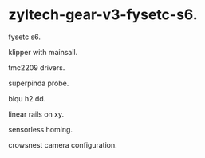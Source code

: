 # zyltech-gear-v3-fysetc-s6.

fysetc s6.

klipper with mainsail. 

tmc2209 drivers.

superpinda probe. 

biqu h2 dd.

linear rails on xy.

sensorless homing.

crowsnest camera configuration.
